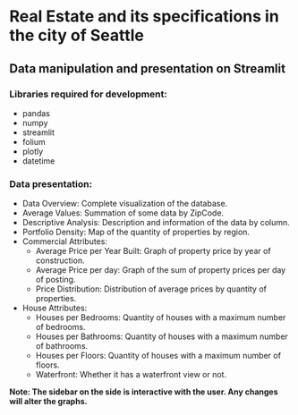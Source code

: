 # Real Estate and its specifications in the city of Seattle

## Data manipulation and presentation on Streamlit

### Libraries required for development:

* pandas
* numpy
* streamlit
* folium
* plotly
* datetime

### Data presentation:

* Data Overview: Complete visualization of the database.
* Average Values: Summation of some data by ZipCode.
* Descriptive Analysis: Description and information of the data by column.
* Portfolio Density: Map of the quantity of properties by region.
* Commercial Attributes:
  * Average Price per Year Built: Graph of property price by year of construction.
  * Average Price per day: Graph of the sum of property prices per day of posting.
  * Price Distribution: Distribution of average prices by quantity of properties.
* House Attributes:
  * Houses per Bedrooms: Quantity of houses with a maximum number of bedrooms.
  * Houses per Bathrooms: Quantity of houses with a maximum number of bathrooms.
  * Houses per Floors: Quantity of houses with a maximum number of floors.
  * Waterfront: Whether it has a waterfront view or not.

**Note: The sidebar on the side is interactive with the user. Any changes will alter the graphs.**